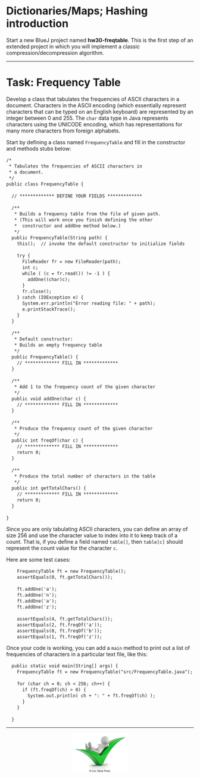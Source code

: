 # Dictionaries/Maps; Hashing introduction

Start a new BlueJ project named **hw30-freqtable**. This is the first step of an extended project in which you will implement a classic compression/decompression algorithm.

---

# Task: Frequency Table

Develop a class that tabulates the frequencies of ASCII characters in a document. Characters in the ASCII encoding (which essentially represent characters that can be typed on an English keyboard) are represented by an integer between 0 and 255. The `char` data type in Java represents characters using the UNICODE encoding, which has representations for many more characters from foreign alphabets. 

Start by defining a class named `FrequencyTable` and fill in the constructor and methods stubs below:

```
/*
 * Tabulates the frequencies of ASCII characters in
 * a document.
 */
public class FrequencyTable {

  // ************* DEFINE YOUR FIELDS *************

  /**
   * Builds a frequency table from the file of given path.
   * (This will work once you finish defining the other
   *  constructor and addOne method below.)
   */
  public FrequencyTable(String path) {
    this();  // invoke the default constructor to initialize fields
    
    try {
      FileReader fr = new FileReader(path);
      int c;
      while ( (c = fr.read()) != -1 ) {
        addOne((char)c);
      }
      fr.close();
    } catch (IOException e) {
      System.err.println("Error reading file: " + path);
      e.printStackTrace();
    }
  }
  
  /**
   * Default constructor:
   * Builds an empty frequency table
   */
  public FrequencyTable() {
    // ************* FILL IN *************
  } 

  /**
   * Add 1 to the frequency count of the given character
   */
  public void addOne(char c) {
    // ************* FILL IN *************
  }

  /** 
   * Produce the frequency count of the given character
   */
  public int freqOf(char c) {
    // ************* FILL IN *************
    return 0;
  }

  /**
   * Produce the total number of characters in the table
   */
  public int getTotalChars() {
    // ************* FILL IN *************
    return 0;
  }

}
```

Since you are only tabulating ASCII characters, you can define an array of size 256 and use the character value to index into it to keep track of a count. That is, if you define a field named `table[]`, then `table[c]` should represent the count value for the character `c`.

Here are some test cases:

```
    FrequencyTable ft = new FrequencyTable();
    assertEquals(0, ft.getTotalChars());
    
    ft.addOne('a');
    ft.addOne('n');
    ft.addOne('a');
    ft.addOne('z');
    
    assertEquals(4, ft.getTotalChars());
    assertEquals(2, ft.freqOf('a'));
    assertEquals(0, ft.freqOf('b'));
    assertEquals(1, ft.freqOf('z'));
```

Once your code is working, you can add a `main` method to print out a list of frequencies of characters in a particular text file, like this:

```
  public static void main(String[] args) {
    FrequencyTable ft = new FrequencyTable("src/FrequencyTable.java");

    for (char ch = 0; ch < 256; ch++) {
      if (ft.freqOf(ch) > 0) {
        System.out.println( ch + ": " + ft.freqOf(ch) );
      }
    }

  }
```

---

<center>
<img src="../../3d-small-people-all-is-well-a-little-man-lies-on-a-big-positive-symbol-drawing_csp25435404.jpg" width="150px"></center>

